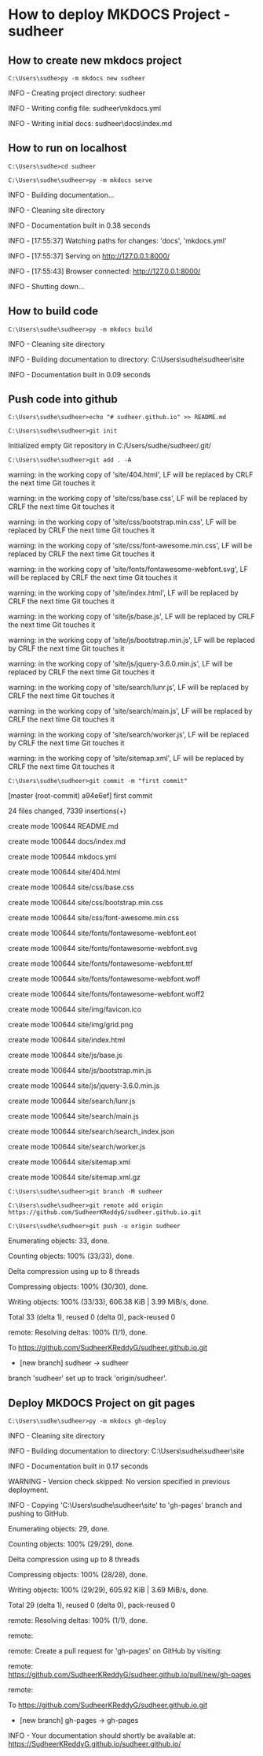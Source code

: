 # How to deploy MKDOCS Project - sudheer

## How to create new mkdocs project
<pre><code class="shell">C:\Users\sudhe>py -m mkdocs new sudheer</code></pre>
INFO    -  Creating project directory: sudheer

INFO    -  Writing config file: sudheer\mkdocs.yml

INFO    -  Writing initial docs: sudheer\docs\index.md

## How to run on localhost

<pre><code class="shell">C:\Users\sudhe>cd sudheer</code></pre>

<pre><code class="shell">C:\Users\sudhe\sudheer>py -m mkdocs serve</code></pre>
INFO    -  Building documentation...

INFO    -  Cleaning site directory

INFO    -  Documentation built in 0.38 seconds

INFO    -  [17:55:37] Watching paths for changes: 'docs', 'mkdocs.yml'

INFO    -  [17:55:37] Serving on http://127.0.0.1:8000/

INFO    -  [17:55:43] Browser connected: http://127.0.0.1:8000/

INFO    -  Shutting down...

## How to build code

<pre><code class="shell">C:\Users\sudhe\sudheer>py -m mkdocs build</code></pre>
INFO    -  Cleaning site directory

INFO    -  Building documentation to directory: C:\Users\sudhe\sudheer\site

INFO    -  Documentation built in 0.09 seconds

## Push code into github

<pre><code class="shell">C:\Users\sudhe\sudheer>echo "# sudheer.github.io" >> README.md</code></pre>

<pre><code class="shell">C:\Users\sudhe\sudheer>git init</code></pre>
Initialized empty Git repository in C:/Users/sudhe/sudheer/.git/

<pre><code class="shell">C:\Users\sudhe\sudheer>git add . -A</code></pre>
warning: in the working copy of 'site/404.html', LF will be replaced by CRLF the next time Git touches it

warning: in the working copy of 'site/css/base.css', LF will be replaced by CRLF the next time Git touches it

warning: in the working copy of 'site/css/bootstrap.min.css', LF will be replaced by CRLF the next time Git touches it

warning: in the working copy of 'site/css/font-awesome.min.css', LF will be replaced by CRLF the next time Git touches it

warning: in the working copy of 'site/fonts/fontawesome-webfont.svg', LF will be replaced by CRLF the next time Git touches it

warning: in the working copy of 'site/index.html', LF will be replaced by CRLF the next time Git touches it

warning: in the working copy of 'site/js/base.js', LF will be replaced by CRLF the next time Git touches it

warning: in the working copy of 'site/js/bootstrap.min.js', LF will be replaced by CRLF the next time Git touches it

warning: in the working copy of 'site/js/jquery-3.6.0.min.js', LF will be replaced by CRLF the next time Git touches it

warning: in the working copy of 'site/search/lunr.js', LF will be replaced by CRLF the next time Git touches it

warning: in the working copy of 'site/search/main.js', LF will be replaced by CRLF the next time Git touches it

warning: in the working copy of 'site/search/worker.js', LF will be replaced by CRLF the next time Git touches it

warning: in the working copy of 'site/sitemap.xml', LF will be replaced by CRLF the next time Git touches it

<pre><code class="shell">C:\Users\sudhe\sudheer>git commit -m "first commit"</code></pre>
[master (root-commit) a94e6ef] first commit

 24 files changed, 7339 insertions(+)

 create mode 100644 README.md

 create mode 100644 docs/index.md

 create mode 100644 mkdocs.yml

 create mode 100644 site/404.html

 create mode 100644 site/css/base.css

 create mode 100644 site/css/bootstrap.min.css

 create mode 100644 site/css/font-awesome.min.css

 create mode 100644 site/fonts/fontawesome-webfont.eot

 create mode 100644 site/fonts/fontawesome-webfont.svg

 create mode 100644 site/fonts/fontawesome-webfont.ttf

 create mode 100644 site/fonts/fontawesome-webfont.woff

 create mode 100644 site/fonts/fontawesome-webfont.woff2

 create mode 100644 site/img/favicon.ico

 create mode 100644 site/img/grid.png

 create mode 100644 site/index.html

 create mode 100644 site/js/base.js

 create mode 100644 site/js/bootstrap.min.js

 create mode 100644 site/js/jquery-3.6.0.min.js

 create mode 100644 site/search/lunr.js

 create mode 100644 site/search/main.js

 create mode 100644 site/search/search_index.json

 create mode 100644 site/search/worker.js

 create mode 100644 site/sitemap.xml

 create mode 100644 site/sitemap.xml.gz

<pre><code class="shell">C:\Users\sudhe\sudheer>git branch -M sudheer</code></pre>

<pre><code class="shell">C:\Users\sudhe\sudheer>git remote add origin https://github.com/SudheerKReddyG/sudheer.github.io.git</code></pre>

<pre><code class="shell">C:\Users\sudhe\sudheer>git push -u origin sudheer</code></pre>
Enumerating objects: 33, done.

Counting objects: 100% (33/33), done.

Delta compression using up to 8 threads

Compressing objects: 100% (30/30), done.

Writing objects: 100% (33/33), 606.38 KiB | 3.99 MiB/s, done.

Total 33 (delta 1), reused 0 (delta 0), pack-reused 0

remote: Resolving deltas: 100% (1/1), done.

To https://github.com/SudheerKReddyG/sudheer.github.io.git

 * [new branch]      sudheer -> sudheer

branch 'sudheer' set up to track 'origin/sudheer'.

## Deploy MKDOCS Project on git pages

<pre><code class="shell">C:\Users\sudhe\sudheer>py -m mkdocs gh-deploy</code></pre>
INFO    -  Cleaning site directory

INFO    -  Building documentation to directory: C:\Users\sudhe\sudheer\site

INFO    -  Documentation built in 0.17 seconds

WARNING -  Version check skipped: No version specified in previous deployment.

INFO    -  Copying 'C:\Users\sudhe\sudheer\site' to 'gh-pages' branch and pushing to GitHub.

Enumerating objects: 29, done.

Counting objects: 100% (29/29), done.

Delta compression using up to 8 threads

Compressing objects: 100% (28/28), done.

Writing objects: 100% (29/29), 605.92 KiB | 3.69 MiB/s, done.

Total 29 (delta 1), reused 0 (delta 0), pack-reused 0

remote: Resolving deltas: 100% (1/1), done.

remote:

remote: Create a pull request for 'gh-pages' on GitHub by visiting:

remote:      https://github.com/SudheerKReddyG/sudheer.github.io/pull/new/gh-pages

remote:

To https://github.com/SudheerKReddyG/sudheer.github.io.git

 * [new branch]      gh-pages -> gh-pages

INFO    -  Your documentation should shortly be available at: https://SudheerKReddyG.github.io/sudheer.github.io/